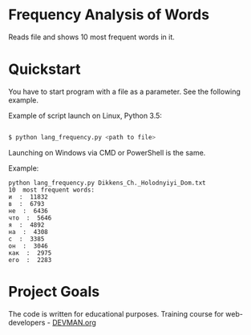 # Frequency Analysis of Words

Reads file and shows 10 most frequent words in it.

# Quickstart

You have to start program with a file as a parameter. See the following example.

Example of script launch on Linux, Python 3.5:

```bash

$ python lang_frequency.py <path to file>

```
Launching on Windows via CMD or PowerShell is the same. 

Example:
```
python lang_frequency.py Dikkens_Ch._Holodnyiyi_Dom.txt
10  most frequent words: 
и  :  11832
в  :  6793
не  :  6436
что  :  5646
я  :  4892
на  :  4308
с  :  3385
он  :  3046
как  :  2975
его  :  2283
```

# Project Goals

The code is written for educational purposes. Training course for web-developers - [DEVMAN.org](https://devman.org)

